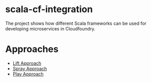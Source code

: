 scala-cf-integration
====================

The project shows how different Scala frameworks can be used for developing microservices in Cloudfoundry.

Approaches
==========

- [Lift Approach](lift-approach)
- [Spray Approach](spray-approach)
- [Play Approach](play-approach)
